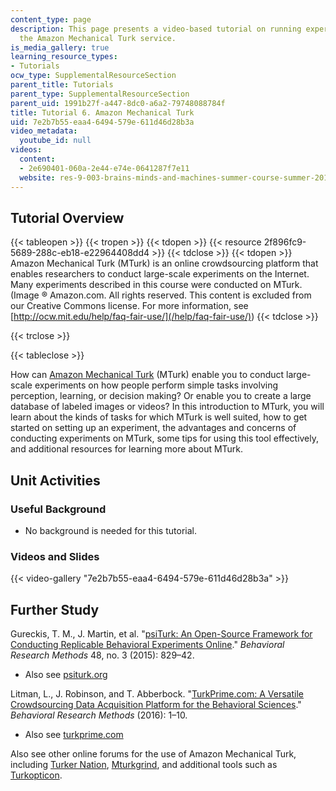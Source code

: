 ```yaml
---
content_type: page
description: This page presents a video-based tutorial on running experiments with
  the Amazon Mechanical Turk service.
is_media_gallery: true
learning_resource_types:
- Tutorials
ocw_type: SupplementalResourceSection
parent_title: Tutorials
parent_type: SupplementalResourceSection
parent_uid: 1991b27f-a447-8dc0-a6a2-79748088784f
title: Tutorial 6. Amazon Mechanical Turk
uid: 7e2b7b55-eaa4-6494-579e-611d46d28b3a
video_metadata:
  youtube_id: null
videos:
  content:
  - 2e690401-060a-2e44-e74e-0641287f7e11
  website: res-9-003-brains-minds-and-machines-summer-course-summer-2015
---
```


Tutorial Overview
-----------------

{{< tableopen >}}
{{< tropen >}}
{{< tdopen >}}
{{< resource 2f896fc9-5689-288c-eb18-e22964408dd4 >}}
{{< tdclose >}}
{{< tdopen >}}
Amazon Mechanical Turk (MTurk) is an online crowdsourcing platform that enables researchers to conduct large-scale experiments on the Internet. Many experiments described in this course were conducted on MTurk. (Image ® Amazon.com. All rights reserved. This content is excluded from our Creative Commons license. For more information, see [http://ocw.mit.edu/help/faq-fair-use/](/help/faq-fair-use/))
{{< tdclose >}}

{{< trclose >}}

{{< tableclose >}}

How can [Amazon Mechanical Turk](https://www.mturk.com/mturk/welcome) (MTurk) enable you to conduct large-scale experiments on how people perform simple tasks involving perception, learning, or decision making? Or enable you to create a large database of labeled images or videos? In this introduction to MTurk, you will learn about the kinds of tasks for which MTurk is well suited, how to get started on setting up an experiment, the advantages and concerns of conducting experiments on MTurk, some tips for using this tool effectively, and additional resources for learning more about MTurk.

Unit Activities
---------------

### Useful Background

*   No background is needed for this tutorial.

### Videos and Slides

{{< video-gallery "7e2b7b55-eaa4-6494-579e-611d46d28b3a" >}}


Further Study
-------------

Gureckis, T. M., J. Martin, et al. "[psiTurk: An Open-Source Framework for Conducting Replicable Behavioral Experiments Online](http://dx.doi.org/10.3758/s13428-015-0642-8)." _Behavioral Research Methods_ 48, no. 3 (2015): 829–42.

*   Also see [psiturk.org](http://psiturk.org/)

Litman, L., J. Robinson, and T. Abberbock. "[TurkPrime.com: A Versatile Crowdsourcing Data Acquisition Platform for the Behavioral Sciences](http://dx.doi.org/10.3758/s13428-016-0727-z)." _Behavioral Research Methods_ (2016): 1–10.

*   Also see [turkprime.com](https://www.turkprime.com/)

Also see other online forums for the use of Amazon Mechanical Turk, including [Turker Nation](http://turkernation.com/), [Mturkgrind](https://forum.turkerview.com/), and additional tools such as [Turkopticon](https://turkopticon.ucsd.edu/).